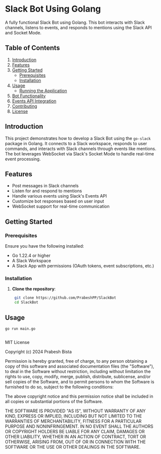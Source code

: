# Slack Bot Using Golang

A fully functional Slack Bot using Golang. This bot interacts with Slack channels, listens to events, and responds to mentions using the Slack API and Socket Mode.

## Table of Contents
1. [Introduction](#introduction)
2. [Features](#features)
3. [Getting Started](#getting-started)
    - [Prerequisites](#prerequisites)
    - [Installation](#installation)
4. [Usage](#usage)
    - [Running the Application](#running-the-application)
5. [Bot Functionality](#bot-functionality)
6. [Events API Integration](#events-api-integration)
7. [Contributing](#contributing)
8. [License](#license)

## Introduction
This project demonstrates how to develop a Slack Bot using the `go-slack` package in Golang. It connects to a Slack workspace, responds to user commands, and interacts with Slack channels through events like mentions. The bot leverages WebSocket via Slack's Socket Mode to handle real-time event processing.

## Features
- Post messages in Slack channels
- Listen for and respond to mentions
- Handle various events using Slack's Events API
- Customize bot responses based on user input
- WebSocket support for real-time communication

## Getting Started

### Prerequisites
Ensure you have the following installed:
- Go 1.22.4 or higher
- A Slack Workspace
- A Slack App with permissions (OAuth tokens, event subscriptions, etc.)

### Installation

1. **Clone the repository**:
   ```bash
    git clone https://github.com/PrabeshPP/SlackBot
    cd SlackBot 


## Usage
```go run main.go```
    


##
MIT License

Copyright (c) 2024 Prabesh Bista

Permission is hereby granted, free of charge, to any person obtaining a copy
of this software and associated documentation files (the "Software"), to deal
in the Software without restriction, including without limitation the rights
to use, copy, modify, merge, publish, distribute, sublicense, and/or sell
copies of the Software, and to permit persons to whom the Software is
furnished to do so, subject to the following conditions:

The above copyright notice and this permission notice shall be included in all
copies or substantial portions of the Software.

THE SOFTWARE IS PROVIDED "AS IS", WITHOUT WARRANTY OF ANY KIND, EXPRESS OR
IMPLIED, INCLUDING BUT NOT LIMITED TO THE WARRANTIES OF MERCHANTABILITY,
FITNESS FOR A PARTICULAR PURPOSE AND NONINFRINGEMENT. IN NO EVENT SHALL THE
AUTHORS OR COPYRIGHT HOLDERS BE LIABLE FOR ANY CLAIM, DAMAGES OR OTHER
LIABILITY, WHETHER IN AN ACTION OF CONTRACT, TORT OR OTHERWISE, ARISING FROM,
OUT OF OR IN CONNECTION WITH THE SOFTWARE OR THE USE OR OTHER DEALINGS IN THE
SOFTWARE.

